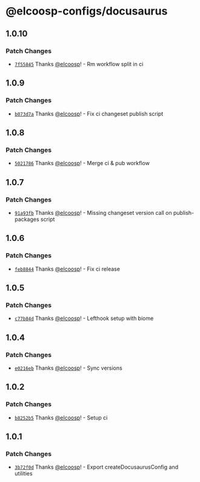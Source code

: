 # @elcoosp-configs/docusaurus

## 1.0.10

### Patch Changes

- [`7f55845`](https://github.com/elcoosp/elcoosp-configs/commit/7f558458c0d64cc8e5101c96049a560b3d05c7b5) Thanks [@elcoosp](https://github.com/elcoosp)! - Rm workflow split in ci

## 1.0.9

### Patch Changes

- [`b073d7a`](https://github.com/elcoosp/elcoosp-configs/commit/b073d7a4dada4ba175d0ecee99472c85122c41e9) Thanks [@elcoosp](https://github.com/elcoosp)! - Fix ci changeset publish script

## 1.0.8

### Patch Changes

- [`5021786`](https://github.com/elcoosp/elcoosp-configs/commit/50217864b8612570ec9cd469c5454e04f062c72b) Thanks [@elcoosp](https://github.com/elcoosp)! - Merge ci & pub workflow

## 1.0.7

### Patch Changes

- [`91a93fb`](https://github.com/elcoosp/elcoosp-configs/commit/91a93fbc1d7bfd4006a981e82838dea59d18f149) Thanks [@elcoosp](https://github.com/elcoosp)! - Missing changeset version call on publish-packages script

## 1.0.6

### Patch Changes

- [`feb8844`](https://github.com/elcoosp/elcoosp-configs/commit/feb88441e04af5a95c8ae48d6d339a1c5925ec79) Thanks [@elcoosp](https://github.com/elcoosp)! - Fix ci release

## 1.0.5

### Patch Changes

- [`c77b84d`](https://github.com/elcoosp/elcoosp-configs/commit/c77b84dc44dea68da6b0e02d61496a9770d9d10d) Thanks [@elcoosp](https://github.com/elcoosp)! - Lefthook setup with biome

## 1.0.4

### Patch Changes

- [`e0216eb`](https://github.com/elcoosp/elcoosp-configs/commit/e0216eb669fe612ecad83ae1274efd7cecf43ff9) Thanks [@elcoosp](https://github.com/elcoosp)! - Sync versions

## 1.0.2

### Patch Changes

- [`b8252b5`](https://github.com/elcoosp/elcoosp-configs/commit/b8252b51a9048a24c2cdb3071bcfa37938667e85) Thanks [@elcoosp](https://github.com/elcoosp)! - Setup ci

## 1.0.1

### Patch Changes

- [`3b72f0d`](https://github.com/elcoosp/elcoosp-configs/commit/3b72f0dd959348496c092265192deabad5ba0835) Thanks [@elcoosp](https://github.com/elcoosp)! - Export createDocusaurusConfig and utilities
